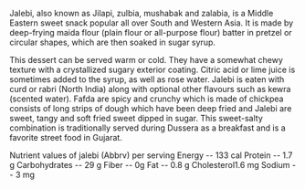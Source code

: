Jalebi, also known as Jilapi, zulbia, mushabak and zalabia, is a Middle Eastern sweet snack popular all over South and Western Asia. It is made by deep-frying maida flour (plain flour or all-purpose flour) batter in pretzel or circular shapes, which are then soaked in sugar syrup.

This dessert can be served warm or cold. They have a somewhat chewy texture with a crystallized sugary exterior coating. Citric acid or lime juice is sometimes added to the syrup, as well as rose water. Jalebi is eaten with curd or rabri (North India) along with optional other flavours such as kewra (scented water). Fafda are spicy and crunchy which is made of chickpea consists of long strips of dough which have been deep fried and Jalebi are sweet, tangy and soft fried sweet dipped in sugar. This sweet-salty combination is traditionally served during Dussera as a breakfast and is a favorite street food in Gujarat.

Nutrient values of jalebi (Abbrv) per serving Energy -- 133 cal Protein -- 1.7 g Carbohydrates -- 29 g Fiber -- 0g Fat -- 0.8 g Cholesterol1.6 mg Sodium -- 3 mg